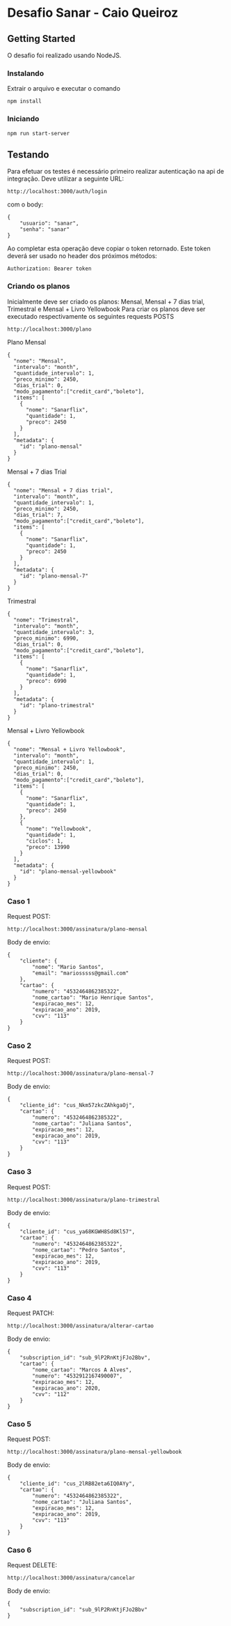 # Desafio Sanar - Caio Queiroz

## Getting Started

O desafio foi realizado usando NodeJS.

### Instalando

Extrair o arquivo e executar o comando

```
npm install
```

### Iniciando

```
npm run start-server
```

## Testando

Para efetuar os testes é necessário primeiro realizar autenticação na api de integração.
Deve utilizar a seguinte URL:

```
http://localhost:3000/auth/login
```
com o body:

```
{
	"usuario": "sanar",
	"senha": "sanar"
}
```

Ao completar esta operação deve copiar o token retornado. 
Este token deverá ser usado no header dos próximos métodos:
```
Authorization: Bearer token 
```

### Criando os planos

Inicialmente deve ser criado os planos: Mensal, Mensal + 7 dias trial, Trimestral e Mensal + Livro Yellowbook 
Para criar os planos deve ser executado respectivamente os seguintes requests POSTS

```
http://localhost:3000/plano
```

Plano Mensal
```
{
  "nome": "Mensal",
  "intervalo": "month",
  "quantidade_intervalo": 1,
  "preco_minimo": 2450,
  "dias_trial": 0,
  "modo_pagamento":["credit_card","boleto"],
  "items": [
    {
      "nome": "Sanarflix",
      "quantidade": 1,
      "preco": 2450
    }
  ],
  "metadata": {
    "id": "plano-mensal"
  }
}
```

Mensal + 7 dias Trial
```
{
  "nome": "Mensal + 7 dias trial",
  "intervalo": "month",
  "quantidade_intervalo": 1,
  "preco_minimo": 2450,
  "dias_trial": 7,
  "modo_pagamento":["credit_card","boleto"],
  "items": [
    {
      "nome": "Sanarflix",
      "quantidade": 1,
      "preco": 2450
    }
  ],
  "metadata": {
    "id": "plano-mensal-7"
  }
}
```

Trimestral
```
{
  "nome": "Trimestral",
  "intervalo": "month",
  "quantidade_intervalo": 3,
  "preco_minimo": 6990,
  "dias_trial": 0,
  "modo_pagamento":["credit_card","boleto"],
  "items": [
    {
      "nome": "Sanarflix",
      "quantidade": 1,
      "preco": 6990
    }
  ],
  "metadata": {
    "id": "plano-trimestral"
  }
}
```

Mensal + Livro Yellowbook
```
{
  "nome": "Mensal + Livro Yellowbook",
  "intervalo": "month",
  "quantidade_intervalo": 1,
  "preco_minimo": 2450,
  "dias_trial": 0,
  "modo_pagamento":["credit_card","boleto"],
  "items": [
    {
      "nome": "Sanarflix",
      "quantidade": 1,
      "preco": 2450
    },
    {
      "nome": "Yellowbook",
      "quantidade": 1,
      "ciclos": 1,
      "preco": 13990
    }
  ],
  "metadata": {
    "id": "plano-mensal-yellowbook"
  }
}
```

### Caso 1

Request POST:
```
http://localhost:3000/assinatura/plano-mensal
```

Body de envio:
```
{
    "cliente": {
        "nome": "Mario Santos",
        "email": "mariosssss@gmail.com"
    },
    "cartao": {
        "numero": "4532464862385322",
        "nome_cartao": "Mario Henrique Santos",
        "expiracao_mes": 12,
        "expiracao_ano": 2019,
        "cvv": "113"
    }
}
```

### Caso 2

Request POST:
```
http://localhost:3000/assinatura/plano-mensal-7
```

Body de envio:

```
{
    "cliente_id": "cus_Nkm57zkcZAhkgaOj",
    "cartao": {
        "numero": "4532464862385322",
        "nome_cartao": "Juliana Santos",
        "expiracao_mes": 12,
        "expiracao_ano": 2019,
        "cvv": "113"
    }
}
```

### Caso 3

Request POST:
```
http://localhost:3000/assinatura/plano-trimestral
```

Body de envio:

```
{
    "cliente_id": "cus_ya68KGWH8Sd8Kl57",
    "cartao": {
        "numero": "4532464862385322",
        "nome_cartao": "Pedro Santos",
        "expiracao_mes": 12,
        "expiracao_ano": 2019,
        "cvv": "113"
    }
}
```

### Caso 4

Request PATCH:
```
http://localhost:3000/assinatura/alterar-cartao
```

Body de envio:

```
{
	"subscription_id": "sub_9lP2RnKtjFJo2Bbv",
	"cartao": {
		"nome_cartao": "Marcos A Alves",
		"numero": "4532912167490007",
		"expiracao_mes": 12,
		"expiracao_ano": 2020,
		"cvv": "112"
	}
}
```


### Caso 5

Request POST:
```
http://localhost:3000/assinatura/plano-mensal-yellowbook
```

Body de envio:

```
{
    "cliente_id": "cus_2lRB82eta6IQ0AYy",
    "cartao": {
        "numero": "4532464862385322",
        "nome_cartao": "Juliana Santos",
        "expiracao_mes": 12,
        "expiracao_ano": 2019,
        "cvv": "113"
    }
}
```

### Caso 6

Request DELETE:
```
http://localhost:3000/assinatura/cancelar
```

Body de envio:

```
{
	"subscription_id": "sub_9lP2RnKtjFJo2Bbv"
}
```
